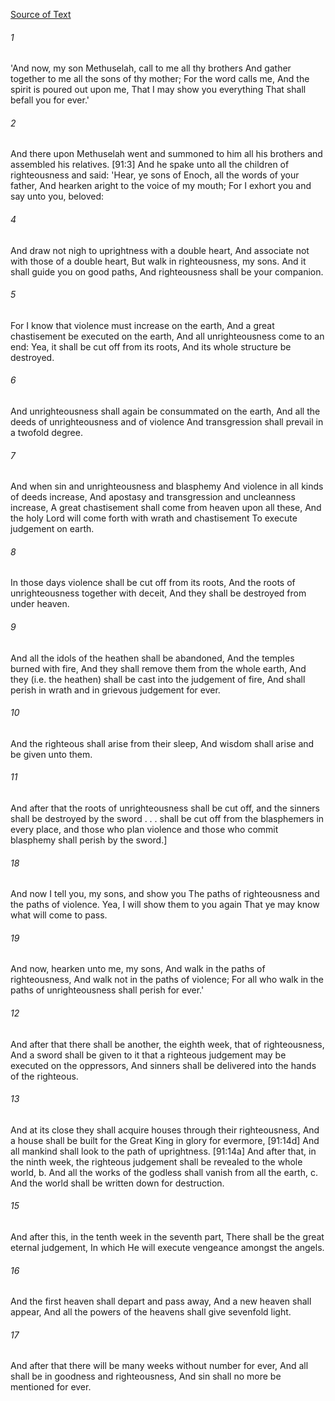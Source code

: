 [Source of Text](https://github.com/scrollmapper/bible_databases_deuterocanonical)

###### 1
'And now, my son Methuselah, call to me all thy brothers And gather together to me all the sons of thy mother; For the word calls me, And the spirit is poured out upon me, That I may show you everything That shall befall you for ever.'

###### 2
And there upon Methuselah went and summoned to him all his brothers and assembled his relatives. [91:3] And he spake unto all the children of righteousness and said:
'Hear, ye sons of Enoch, all the words of your father, And hearken aright to the voice of my mouth; For I exhort you and say unto you, beloved:

###### 4
And draw not nigh to uprightness with a double heart, And associate not with those of a double heart, But walk in righteousness, my sons. And it shall guide you on good paths, And righteousness shall be your companion.

###### 5
For I know that violence must increase on the earth, And a great chastisement be executed on the earth, And all unrighteousness come to an end:
Yea, it shall be cut off from its roots, And its whole structure be destroyed.

###### 6
And unrighteousness shall again be consummated on the earth, And all the deeds of unrighteousness and of violence And transgression shall prevail in a twofold degree.

###### 7
And when sin and unrighteousness and blasphemy And violence in all kinds of deeds increase, And apostasy and transgression and uncleanness increase,
A great chastisement shall come from heaven upon all these, And the holy Lord will come forth with wrath and chastisement To execute judgement on earth.

###### 8
In those days violence shall be cut off from its roots, And the roots of unrighteousness together with deceit, And they shall be destroyed from under heaven.

###### 9
And all the idols of the heathen shall be abandoned, And the temples burned with fire, And they shall remove them from the whole earth,
And they (i.e. the heathen) shall be cast into the judgement of fire, And shall perish in wrath and in grievous judgement for ever.

###### 10
And the righteous shall arise from their sleep, And wisdom shall arise and be given unto them.

###### 11
And after that the roots of unrighteousness shall be cut off, and the sinners shall be destroyed by the sword . . . shall be cut off from the blasphemers in every place, and those who plan violence and those who commit blasphemy shall perish by the sword.]

###### 18
And now I tell you, my sons, and show you The paths of righteousness and the paths of violence. Yea, I will show them to you again That ye may know what will come to pass.

###### 19
And now, hearken unto me, my sons, And walk in the paths of righteousness, And walk not in the paths of violence; For all who walk in the paths of unrighteousness shall perish for ever.'

###### 12
And after that there shall be another, the eighth week, that of righteousness, And a sword shall be given to it that a righteous judgement may be executed on the oppressors, And sinners shall be delivered into the hands of the righteous.

###### 13
And at its close they shall acquire houses through their righteousness, And a house shall be built for the Great King in glory for evermore, [91:14d] And all mankind shall look to the path of uprightness.
[91:14a] And after that, in the ninth week, the righteous judgement shall be revealed to the whole world, b. And all the works of the godless shall vanish from all the earth, c. And the world shall be written down for destruction.

###### 15
And after this, in the tenth week in the seventh part, There shall be the great eternal judgement, In which He will execute vengeance amongst the angels.

###### 16
And the first heaven shall depart and pass away, And a new heaven shall appear, And all the powers of the heavens shall give sevenfold light.

###### 17
And after that there will be many weeks without number for ever, And all shall be in goodness and righteousness, And sin shall no more be mentioned for ever.